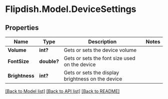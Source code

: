 # Flipdish.Model.DeviceSettings
## Properties

Name | Type | Description | Notes
------------ | ------------- | ------------- | -------------
**Volume** | **int?** | Gets or sets the device volume | 
**FontSize** | **double?** | Gets or sets the font size used on the device | 
**Brightness** | **int?** | Gets or sets the display brightness on the device | 

[[Back to Model list]](../README.md#documentation-for-models) [[Back to API list]](../README.md#documentation-for-api-endpoints) [[Back to README]](../README.md)

